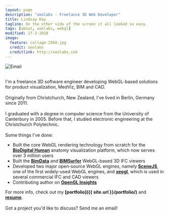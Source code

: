 ```yaml
---
layout: page
description: "xeolabs - Freelance 3D Web Developer"
title: Lindsay Kay
tagline: On the other side of the screen it all looked so easy.
tags: [about, xeolabs, webgl]
modified: 27-3-2018
image:
  feature: collage-2560.jpg
  credit: xeolabs
  creditlink: http://xeolabs.com
---
```


![Email](../images/email2.png)

<br>I'm a freelance 3D software engineer developing WebGL-based solutions for product visualization, MedViz, BIM and CAD.<br><br>
Originally from Christchurch, New Zealand, I've lived in Berlin, Germany since 2011.<br><br>
I graduated with a degree in computer science from the University of Canterbury in 2005. Before that, I studied electronic engineering at the Christchurch Polytechnic.<br><br>
Some things I've done:

* Built the core WebGL rendering technology from scratch for the **[BioDigital Human](./portfolio/biodigital-human)** anatomy visualization platform, which now serves over 3 million users  
* Built the **[BimData](http://www.bimdata.io/en/bim-data-en/)** and **[BIMSurfer](http://bimsurfer.org/)** WebGL-based 3D IFC viewers
* Developed two major open-source WebGL engines, namely **[SceneJS](http://scenejs.org)**, one of the first widely-used WebGL engines, and **[xeogl](http://xeogl.org)**, which is used in several commercial IFC and CAD viewers
* Contributing author on **[OpenGL Insights](pdfs/OpenGLInsights.pdf)**

For more info, check out my **[portfolio]({{ site.url }}/portfolio/)** and **[resume](http://linkedin.com/in/lindsaystanleykay)**.<br><br>Got a project you'd like to discuss? Send me an email!

<br>

<!-- <img src="../images/gear.gif"> -->


